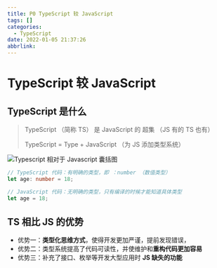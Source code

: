 ```yaml
---
title: P0 TypeScript 较 JavaScript
tags: []
categories:
  - TypeScript
date: 2022-01-05 21:37:26
abbrlink:
---
```


# TypeScript 较 JavaScript

## TypeScript 是什么

> TypeScript （简称 TS） 是 JavaScript 的 超集 （JS 有的 TS 也有）
>
> TypeScript = Type + JavaScript （为 JS 添加类型系统）

![Typescript 相对于 Javascript 囊括图](image_1.png)

``` typescript
// TypeScript 代码：有明确的类型，即 ：number （数值类型）
let age: number = 18;

// JavaScript 代码：无明确的类型，只有编译的时候才能知道具体类型
let age = 18;
```

## TS 相比 JS 的优势

- 优势一：**类型化思维方式**，使得开发更加严谨，提前发现错误，
- 优势二：类型系统提高了代码可读性，并使维护和**重构代码更加容易**
- 优势三：补充了接口、枚举等开发大型应用时 **JS 缺失的功能**